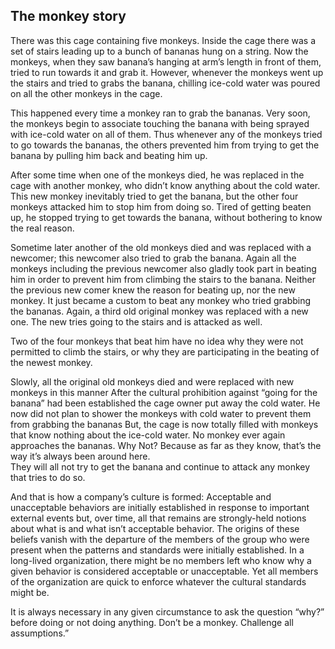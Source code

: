 ## The monkey story

There was this cage containing five monkeys. Inside the cage there was a set of stairs leading up to a bunch of bananas hung on a string.
Now the monkeys, when they saw banana’s hanging at arm’s length in front of them, tried to run towards it and grab it. However, whenever the monkeys went up the stairs and tried to grabs the banana, chilling ice-cold water was poured on all the other monkeys in the cage.


This happened every time a monkey ran to grab the bananas. Very soon, the monkeys begin to associate touching the banana with being sprayed with ice-cold water on all of them. Thus whenever any of the monkeys tried to go towards the bananas, the others prevented him from trying to get the banana by pulling him back and beating him up.


After some time when one of the monkeys died, he was replaced in the cage with another monkey, who didn’t know anything about the cold water. This new monkey inevitably tried to get the banana, but the other four monkeys attacked him to stop him from doing so. Tired of getting beaten up, he stopped trying to get towards the banana, without bothering to know the real reason.

Sometime later another of the old monkeys died and was replaced with a newcomer; this newcomer also tried to grab the banana. Again all the monkeys including the previous newcomer also gladly took part in beating him in order to prevent him from climbing the stairs to the banana.  Neither the previous new comer knew the reason for beating up, nor the new monkey. It just became a custom to beat any monkey who tried grabbing the bananas.
Again, a third old original monkey was replaced with a new one. The new tries going to the stairs and is attacked as well. 

Two of the four monkeys that beat him have no idea why they were not permitted to climb the stairs, or why they are participating in the beating of the newest monkey. 




Slowly, all the original old monkeys died and were replaced with new monkeys in this manner
After the cultural prohibition against “going for the banana” had been established the cage owner put away the cold water. He now did not plan to shower the monkeys with cold water to prevent them from grabbing the bananas
But, the cage is now totally filled with monkeys that know nothing about the ice-cold water.
No monkey ever again approaches the bananas. Why Not? Because as far as they know, that’s the way it’s always been around here.  
They will all not try to get the banana and continue to attack any monkey that tries to do so.

And that is how a company’s culture is formed: Acceptable and unacceptable behaviors are initially established in response to important external events but, over time, all that remains are strongly-held notions about what is and what isn’t acceptable behavior. The origins of these beliefs vanish with the departure of the members of the group who were present when the patterns and standards were initially established. In a long-lived organization, there might be no members left who know why a given behavior is considered acceptable or unacceptable. Yet all members of the organization are quick to enforce whatever the cultural standards might be.

It is always necessary in any given circumstance to ask the question “why?” before doing or not doing anything.
Don’t be a monkey. Challenge all assumptions.” 
